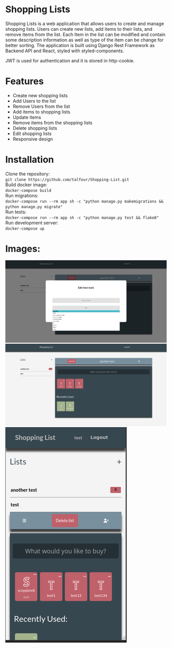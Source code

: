 # Shopping Lists
Shopping Lists is a web application that allows users to create and manage shopping lists. Users can create new lists, add items to their lists, and remove items from the list. Each Item in the list can be modified and contain some description information as well as type of the item can be change for better sorting. The application is built using Django Rest Framework as Backend API and React, styled with styled-components.

JWT is used for authentication and it is stored in http-cookie.

# Features
- Create new shopping lists
- Add Users to the list
- Remove Users from the list
- Add items to shopping lists
- Update items
- Remove items from the shopping lists
- Delete shopping lists
- Edit shopping lists
- Responsive design


# Installation
Clone the repository:\
`git clone https://github.com/talfour/Shopping-List.git`\
Build docker image:\
`docker-compose build`\
Run migrations:\
`docker-compose run --rm app sh -c "python manage.py makemigrations && python manage.py migrate"`\
Run tests:\
`docker-compose run --rm app sh -c "python manage.py test && flake8"`\
Run development server:\
`docker-compose up`

# Images:
![alt text](https://raw.githubusercontent.com/talfour/Shopping-List/master/images/edit-item.png?token=GHSAT0AAAAAACAJQM2W2Z4MANZMQTUI6TCSZA5Y3ZA)
![alt text](https://raw.githubusercontent.com/talfour/Shopping-List/master/images/main.png?token=GHSAT0AAAAAACAJQM2WLD3ZY2WYO5IKQKUYZA5Y5OA)
![alt text](https://raw.githubusercontent.com/talfour/Shopping-List/master/images/mobile.png?token=GHSAT0AAAAAACAJQM2XQKZWYJ6EY7K63HEKZA5Y5VQ)
